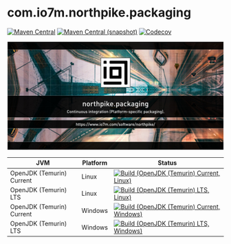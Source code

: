 com.io7m.northpike.packaging
===

[![Maven Central](https://img.shields.io/maven-central/v/com.io7m.northpike.packaging/com.io7m.northpike.packaging.svg?style=flat-square)](http://search.maven.org/#search%7Cga%7C1%7Cg%3A%22com.io7m.northpike.packaging%22)
[![Maven Central (snapshot)](https://img.shields.io/nexus/s/com.io7m.northpike.packaging/com.io7m.northpike.packaging?server=https%3A%2F%2Fs01.oss.sonatype.org&style=flat-square)](https://s01.oss.sonatype.org/content/repositories/snapshots/com/io7m/northpike/packaging/)
[![Codecov](https://img.shields.io/codecov/c/github/io7m/northpike.packaging.svg?style=flat-square)](https://codecov.io/gh/io7m/northpike.packaging)

![com.io7m.northpike.packaging](./src/site/resources/northpike.packaging.jpg?raw=true)

| JVM | Platform | Status |
|-----|----------|--------|
| OpenJDK (Temurin) Current | Linux | [![Build (OpenJDK (Temurin) Current, Linux)](https://img.shields.io/github/actions/workflow/status/io7m/northpike.packaging/main.linux.temurin.current.yml)](https://github.com/io7m/northpike.packaging/actions?query=workflow%3Amain.linux.temurin.current)|
| OpenJDK (Temurin) LTS | Linux | [![Build (OpenJDK (Temurin) LTS, Linux)](https://img.shields.io/github/actions/workflow/status/io7m/northpike.packaging/main.linux.temurin.lts.yml)](https://github.com/io7m/northpike.packaging/actions?query=workflow%3Amain.linux.temurin.lts)|
| OpenJDK (Temurin) Current | Windows | [![Build (OpenJDK (Temurin) Current, Windows)](https://img.shields.io/github/actions/workflow/status/io7m/northpike.packaging/main.windows.temurin.current.yml)](https://github.com/io7m/northpike.packaging/actions?query=workflow%3Amain.windows.temurin.current)|
| OpenJDK (Temurin) LTS | Windows | [![Build (OpenJDK (Temurin) LTS, Windows)](https://img.shields.io/github/actions/workflow/status/io7m/northpike.packaging/main.windows.temurin.lts.yml)](https://github.com/io7m/northpike.packaging/actions?query=workflow%3Amain.windows.temurin.lts)|
